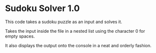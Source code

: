 # Sudoku Solver 1.0
This code takes a sudoku puzzle as an input and solves it. 

Takes the input inside the file in a nested list using the character 0 for empty spaces. 

It also displays the output onto the console in a neat and orderly fashion. 
